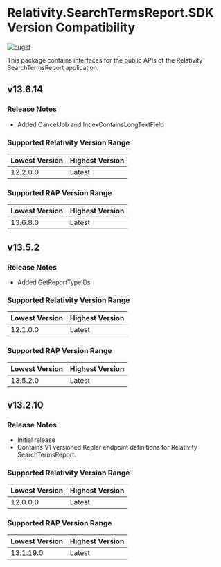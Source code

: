 # Relativity.SearchTermsReport.SDK Version Compatibility

[![nuget](https://img.shields.io/nuget/v/Relativity.SearchTermsReport.SDK.svg)](https://www.nuget.org/packages/Relativity.SearchTermsReport.SDK/)

This package contains interfaces for the public APIs of the Relativity SearchTermsReport application.

## v13.6.14

### Release Notes
* Added CancelJob and IndexContainsLongTextField

### Supported Relativity Version Range

Lowest Version | Highest Version
--- | ---
12.2.0.0 | Latest

### Supported RAP Version Range

Lowest Version | Highest Version
--- | ---
13.6.8.0 | Latest

## v13.5.2

### Release Notes
* Added GetReportTypeIDs

### Supported Relativity Version Range

Lowest Version | Highest Version
--- | ---
12.1.0.0 | Latest

### Supported RAP Version Range

Lowest Version | Highest Version
--- | ---
13.5.2.0 | Latest

## v13.2.10

### Release Notes
* Initial release
* Contains V1 versioned Kepler endpoint definitions for Relativity SearchTermsReport.

### Supported Relativity Version Range

Lowest Version | Highest Version
--- | ---
12.0.0.0 | Latest

### Supported RAP Version Range

Lowest Version | Highest Version
--- | ---
13.1.19.0 | Latest
